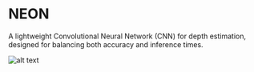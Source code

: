 # NEON
 A lightweight Convolutional Neural Network (CNN) for depth estimation,  designed for balancing both accuracy and inference times.

![alt text](https://github.com/pedronunoleite/NEON/blob/main/media/neon_arch.png)
